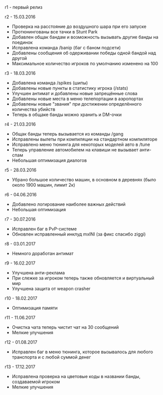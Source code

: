 ﻿r1 - первый релиз

r2 - 15.03.2016
* Проверка на расстояние до воздушного шара при его запуске
* Протюнингованы все тачки в Stunt Park
* Добавлен общак бандам и возможность вызывать другие банды на поединок
* Исправлена команда /banip (баг с баном подсети)
* Добавлены сообщения об одерживании победы одной бандой над другой
* Максимальное количество игроков по умолчанию изменено на 100

r3 - 18.03.2016
* Добавлена команда /spikes (шипы)
* Добавлены новые пункты в статистику игрока (/stats)
* Улучшен антимат и добавлены новые запрещённые слова
* Добавлены новые места в меню телепортации в аэропортах
* Добавлены новые "звания" при достижении определённого количества убийств
* Теперь в общаке банды можно хранить и DM-очки

r4 - 21.03.2016
* Общак банды теперь вызывается из команды /gang
* Исправлены вылеты при компиляции на стандартном компиляторе
* Исправлено меню тюнинга для некоторых моделей авто в /tune
* Теперь управление автомобилем на клавиши не вызывает анти-спам
* Небольшая оптимизация диалогов

r5 - 28.03.2016
* Убрано большое количество машин, в основном в деревнях (было около 1900 машин, лимит 2к)

r6 - 04.06.2016
* Добавлено логирование наиболее важных действий
* Небольшая оптимизация

r7 - 30.07.2016
* Исправлен баг в PvP-системе
* Обновлен исправленный инклуд mxINI (за фикс спасибо ziggi)

r8 - 03.01.2017
* Немного доработан антимат

r9 - 16.02.2017 
* Улучшена анти-реклама 
* При слежке за игроком теперь также обновляется и виртуальный мир 
* Улучшена защита от weapon crasher

r10 - 18.02.2017
* Оптимизация памяти

r11 - 11.06.2017
* Очистка чата теперь чистит чат на 30 сообщений
* Мелкие улучшения

r12 - 01.08.2017
* Исправлен баг в меню тюнинга, которое вызывалось для любого транспорта и с любой суммой денег

r13 - 17.12.2017
* Исправлена проверка на цветовые коды в названии банды, создаваемой игроком
* Мелкие улучшения
